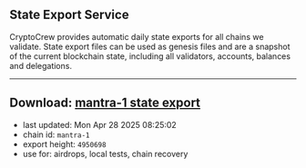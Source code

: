 ## State Export Service
CryptoCrew provides automatic daily state exports for all chains we validate. State export files can be used as genesis files and are a snapshot of the current blockchain state, including all validators, accounts, balances and delegations.

---
**Download: [mantra-1 state export](https://dl-eu2.ccvalidators.com/SERVICE/mantrachain/mantra-1_export_4950698.json)**
---

- last updated: Mon Apr 28 2025 08:25:02
- chain id: `mantra-1`
- export height: `4950698`
- use for: airdrops, local tests, chain recovery
